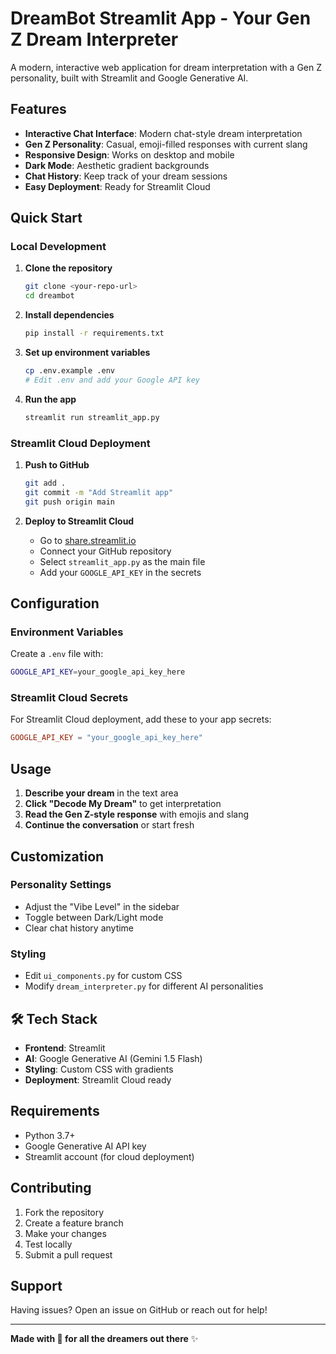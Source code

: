 #  DreamBot Streamlit App - Your Gen Z Dream Interpreter

A modern, interactive web application for dream interpretation with a Gen Z personality, built with Streamlit and Google Generative AI.

##  Features

- **Interactive Chat Interface**: Modern chat-style dream interpretation
- **Gen Z Personality**: Casual, emoji-filled responses with current slang
- **Responsive Design**: Works on desktop and mobile
- **Dark Mode**: Aesthetic gradient backgrounds
- **Chat History**: Keep track of your dream sessions
- **Easy Deployment**: Ready for Streamlit Cloud

##  Quick Start

### Local Development

1. **Clone the repository**

   ```bash
   git clone <your-repo-url>
   cd dreambot
   ```

2. **Install dependencies**

   ```bash
   pip install -r requirements.txt
   ```

3. **Set up environment variables**

   ```bash
   cp .env.example .env
   # Edit .env and add your Google API key
   ```

4. **Run the app**
   ```bash
   streamlit run streamlit_app.py
   ```

### Streamlit Cloud Deployment

1. **Push to GitHub**

   ```bash
   git add .
   git commit -m "Add Streamlit app"
   git push origin main
   ```

2. **Deploy to Streamlit Cloud**
   - Go to [share.streamlit.io](https://share.streamlit.io)
   - Connect your GitHub repository
   - Select `streamlit_app.py` as the main file
   - Add your `GOOGLE_API_KEY` in the secrets

##  Configuration

### Environment Variables

Create a `.env` file with:

```bash
GOOGLE_API_KEY=your_google_api_key_here
```

### Streamlit Cloud Secrets

For Streamlit Cloud deployment, add these to your app secrets:

```toml
GOOGLE_API_KEY = "your_google_api_key_here"
```

##  Usage

1. **Describe your dream** in the text area
2. **Click "Decode My Dream"** to get interpretation
3. **Read the Gen Z-style response** with emojis and slang
4. **Continue the conversation** or start fresh

##  Customization

### Personality Settings

- Adjust the "Vibe Level" in the sidebar
- Toggle between Dark/Light mode
- Clear chat history anytime

### Styling

- Edit `ui_components.py` for custom CSS
- Modify `dream_interpreter.py` for different AI personalities

## 🛠 Tech Stack

- **Frontend**: Streamlit
- **AI**: Google Generative AI (Gemini 1.5 Flash)
- **Styling**: Custom CSS with gradients
- **Deployment**: Streamlit Cloud ready

##  Requirements

- Python 3.7+
- Google Generative AI API key
- Streamlit account (for cloud deployment)

##  Contributing

1. Fork the repository
2. Create a feature branch
3. Make your changes
4. Test locally
5. Submit a pull request


##  Support

Having issues? Open an issue on GitHub or reach out for help!

---

**Made with 💖 for all the dreamers out there** ✨
